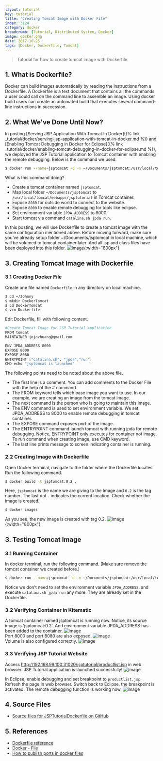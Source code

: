 ```yaml
---
layout: tutorial
key: tutorial
title: "Creating Tomcat Image with Docker File"
index: 3124
category: docker
breadcrumb: [Tutorial, Distributed System, Docker]
image: docker.png
date: 2017-10-25
tags: [Docker, Dockerfile, Tomcat]
---
```


> Tutorial for how to create tomcat image with Dockerfile.

## 1. What is Dockerfile?
Docker can build images automatically by reading the instructions from a Dockerfile. A Dockerfile is a text document that contains all the commands a user could call on the command line to assemble an image. Using docker build users can create an automated build that executes several command-line instructions in succession.

## 2. What We've Done Until Now?
In posting [Serving JSP Application With Tomcat In Docker]({% link _tutorial/docker/serving-jsp-application-with-tomcat-in-docker.md %}) and [Enabling Tomcat Debugging in Docker for Eclipse]({% link _tutorial/docker/enabling-tomcat-debugging-in-docker-for-eclipse.md %}), we deployed the JSP Tutorial application to Tomcat container with enabling the remote debugging. Below is the command we used.
```sh
$ docker run --name=jsptomcat -d -v ~/Documents/jsptomcat:/usr/local/tomcat/webapps/jsptutorial -p 31020:8080 -p 8000:8000 -e JPDA_ADDRESS=8000 tomcat catalina.sh jpda run
```
What is this command doing?
* Create a tomcat container named `jsptomcat`.
* Map local folder `~/Documents/jsptomcat` to `/usr/local/tomcat/webapps/jsptutorial` in Tomcat container.
* Expose `8080` for outside world to connect to the website.
* Expose `8000` to enable remote debugging for tools like eclipse.
* Set environment variable `JPDA_ADDRESS` to 8000.
* Start tomcat via command `catalina.sh jpda run`.

In this posting, we will use Dockerfile to create a tomcat image with the same configuration mentioned above. Before moving forward, make sure you’ve already setup folder ~/Documents/jsptomcat in local machine, which will be volumed to tomcat container later. And all jsp and class files have been deployed into this folder.
![image](/public/images/devops/3124/localfolder.png){:width="800px"}  

## 3. Creating Tomcat Image with Dockerfile
### 3.1 Creating Docker File
Create one file named `Dockerfile` in any directory on local machine.
```sh
$ cd ~/Johnny
$ mkdir DockerTomcat
$ cd DockerTomcat
$ vim Dockerfile
```
Edit Dockerfile, fill with following content.
```sh
#Create Tomcat Image for JSP Tutorial Application
FROM tomcat
MAINTAINER jojozhuang@gmail.com

ENV JPDA_ADDRESS 8000
EXPOSE 8000
EXPOSE 8080
ENTRYPOINT ["catalina.sh", "jpda","run"]
CMD echo "jsptomcat is launched"
```
The following points need to be noted about the above file.
* The first line is a comment. You can add comments to the Docker File with the help of the # command
* The FROM keyword tells which base image you want to use. In our example, we are creating an image from the tomcat image.
* The next command is the person who is going to maintain this image.
* The ENV command is used to set environment variable. We set JPDA_ADDRESS to 8000 to enable remote debugging in tomcat container.
* The EXPOSE command exposes port of the image.
* The ENTRYPOINT command launch tomcat with running jpda for remote debugging. Notice, ENTRYPOINT only executes for container not image. To run command when creating image, use CMD keyword.
* The last line prints message to screen indicating container is running.

### 2.2 Creating Image with Dockerfile
Open Docker terminal, navigate to the folder where the Dockerfile locates. Run the following command.
```sh
$ docker build -t jsptomcat:0.2 .
```
Here, `jsptomcat` is the name we are giving to the Image and `0.2` is the tag number. The last dot `.` indicates the current location. Check whether the image is created.
```sh
$ docker images
```
As you see, the new image is created with tag 0.2.
![image](/public/images/devops/3124/imagecreated.png){:width="800px"}  

## 3. Testing Tomcat Image
### 3.1 Running Container
In docker terminal, run the following command. (Make sure remove the tomcat container we created before.)
```sh
$ docker run --name=jsptomcat -d -v ~/Documents/jsptomcat:/usr/local/tomcat/webapps/jsptutorial -p 31020:8080 -p 8000:8000 jsptomcat:0.2
```
Notice we don't need to set the environment variable `JPDA_ADDRESS`, and execute `catalina.sh jpda run` any more. They are already set in the Dockerfile.
### 3.2 Verifying Container in Kitematic
A tomcat container named jsptomcat is running now. Notice, its source image is 'jsptomcat:0.2'. And environment variable JPDA_ADDRESS has been added to the container.
![image](/public/images/devops/3124/general.png)  
Port 8000 and port 8080 are also exposed.
![image](/public/images/devops/3124/ports.png)  
Volume is also configured correctly.
![image](/public/images/devops/3124/volume.png)  

### 3.3 Verifying JSP Tutorial Website
Access http://192.168.99.100:31020/jsptutorial/productlist.jsp in web browser. JSP Tutorial application is launched successfully!
![image](/public/images/devops/3124/deployed.png)  

In Eclipse, enable debugging and set breakpoint to `productlist.jsp`. Refresh the page in web browser. Switch back to Eclipse, the breakpoint is activated. The remote debugging function is working now.
![image](/public/images/devops/3124/breakpointdt.png)  

## 4. Source Files
* [Source files for JSPTutorialDockerfile on GitHub](https://github.com/jojozhuang/Tutorials/tree/master/JSPTutorialDockerfile)

## 5. References
* [Dockerfile reference](https://docs.docker.com/engine/reference/builder/)
* [Docker - File](https://www.tutorialspoint.com/docker/docker_file.htm)
* [How to publish ports in docker files](https://stackoverflow.com/questions/32740344/how-to-publish-ports-in-docker-files)
